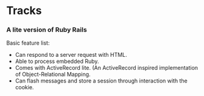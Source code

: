 # Tracks
### A lite version of Ruby Rails

Basic feature list:

 * Can respond to a server request with HTML.
 * Able to process embedded Ruby.
 * Comes with ActiveRecord lite. (An ActiveRecord inspired implementation of Object-Relational Mapping.
 * Can flash messages and store a session through interaction with the cookie.
